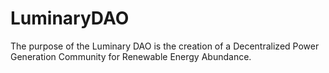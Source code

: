 # LuminaryDAO
The purpose of the Luminary DAO is the creation of a Decentralized Power Generation Community for Renewable Energy Abundance. 
